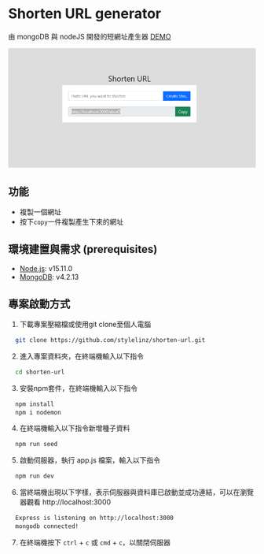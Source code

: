 # Shorten URL generator

由 mongoDB 與 nodeJS 開發的短網址產生器  [DEMO](https://glacial-cove-09436.herokuapp.com)

![demo](demo.png)

## 功能
* 複製一個網址
* 按下`copy`一件複製產生下來的網址

## 環境建置與需求 (prerequisites)
 * [Node.js](https://nodejs.org/en/): v15.11.0
 * [MongoDB](https://www.mongodb.com/try/download/community): v4.2.13

## 專案啟動方式
  1. 下載專案壓縮檔或使用git clone至個人電腦
  ```bash
    git clone https://github.com/stylelinz/shorten-url.git
  ```
  2. 進入專案資料夾，在終端機輸入以下指令
  ```bash
    cd shorten-url
  ```
  3. 安裝npm套件，在終端機輸入以下指令
  ```bash
    npm install
    npm i nodemon
  ```

  4. 在終端機輸入以下指令新增種子資料
  ```bash
    npm run seed
  ```

  5. 啟動伺服器，執行 app.js 檔案，輸入以下指令
  ```bash
    npm run dev
  ```

  6. 當終端機出現以下字樣，表示伺服器與資料庫已啟動並成功連結，可以在瀏覽器觀看 http://localhost:3000
  ```bash
    Express is listening on http://localhost:3000
    mongodb connected!
  ```

  7. 在終端機按下 `ctrl` + `c` 或 `cmd` + `c`，以關閉伺服器
